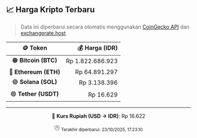 

<!-- HARGA_KRIPTO -->
## 📈 Harga Kripto Terbaru

> Data ini diperbarui secara otomatis menggunakan [CoinGecko API](https://www.coingecko.com/) dan [exchangerate.host](https://exchangerate.host/)

<div align="center">

| 🪙 Token | 💰 Harga (IDR) |
|:------:|---------------:|
| 🟠 **Bitcoin (BTC)**   | Rp 1.822.686.923 |
| 🔵 **Ethereum (ETH)**  | Rp 64.891.297 |
| 🟣 **Solana (SOL)**    | Rp 3.138.396 |
| 🟢 **Tether (USDT)**   | Rp 16.629 |

---

💱 **Kurs Rupiah (USD → IDR)**: Rp 16.622

🕒 <sub>Terakhir diperbarui: 23/10/2025, 17.23.10</sub>

</div>
<!-- /HARGA_KRIPTO -->